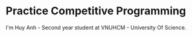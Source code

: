 # Practice Competitive Programming
I'm Huy Anh - Second year student at VNUHCM - University Of Science.
